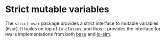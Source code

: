 # Strict mutable variables

The `strict-mvar` package provides a strict interface to mutable variables
(`MVar`). It builds on top of `io-classes`, and thus it provides the interface
for `MVar`s implementations from both
[base](https://hackage.haskell.org/package/base-4.17.0.0/docs/Control-Concurrent-MVar.html)
and [io-sim](https://github.com/input-output-hk/io-sim).
